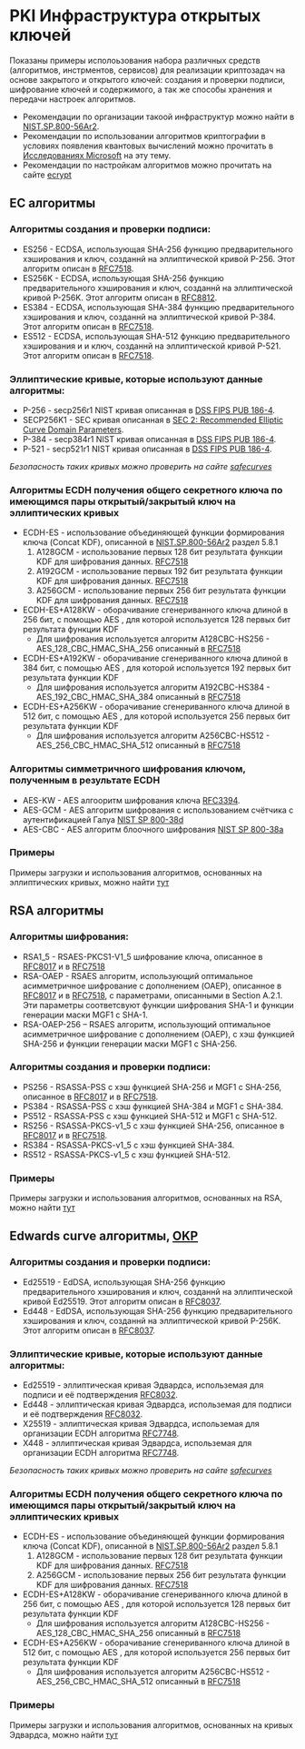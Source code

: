 # PKI Инфраструктура открытых ключей

Показаны примеры исполоьзования набора различных средств (алгоритмов, инстрментов, сервисов) для реализации криптозадач на основе закрытого и открытого ключей: 
создания и проверки подписи, шифрование ключей и содержимого, а так же способы хранения и передачи настроек алгоритмов.

* Рекомендации по организации такоой инфраструктур можно найти в [NIST.SP.800-56Ar2](https://nvlpubs.nist.gov/nistpubs/SpecialPublications/NIST.SP.800-56Ar2.pdf).
* Рекомендации по использовании алгоритмов криптографии в условиях появления квантовых вычислений можно прочитать в [Исследованиях Microsoft]( https://www.microsoft.com/en-us/research/wp-content/uploads/2017/09/1706.06752.pdf) на эту тему.
* Рекомендации по настройкам алгоритмов можно прочитать на сайте [ecrypt](https://www.ecrypt.eu.org/csa/documents/D5.4-FinalAlgKeySizeProt.pdf)

## EC алгоритмы

### Алгоритмы создания и проверки подписи:
 - ES256 - ECDSA, использующая SHA-256 функцию предварительного хэширования и ключ, созданнй на эллиптической кривой P-256. Этот алгоритм описан в [RFC7518](https://www.rfc-editor.org/rfc/rfc7518#page-9).
 - ES256K - ECDSA, использующая SHA-256 функцию предварительного хэширования и ключ, созданнй на эллиптической кривой P-256K. Этот алгоритм описан в [RFC8812](https://www.rfc-editor.org/rfc/rfc8812#name-using-secp256k1-with-jose-a).
 - ES384 - ECDSA, использующая SHA-384 функцию предварительного хэширования и ключ, созданнй на эллиптической кривой P-384. Этот алгоритм описан в [RFC7518](https://www.rfc-editor.org/rfc/rfc7518#page-9).
 - ES512 - ECDSA, использующая SHA-512 функцию предварительного хэширования и и ключ, созданнй на эллиптической кривой P-521. Этот алгоритм описан в [RFC7518](https://www.rfc-editor.org/rfc/rfc7518#page-9).
 
### Эллиптические кривые, которые используют данные алгоритмы:
 - P-256 - secp256r1 NIST кривая описанная в [DSS FIPS PUB 186-4](https://nvlpubs.nist.gov/nistpubs/FIPS/NIST.FIPS.186-4.pdf).
 - SECP256K1 - SEC кривая описанная в [SEC 2: Recommended Elliptic Curve Domain Parameters](https://www.secg.org/sec2-v2.pdf).
 - P-384 - secp384r1 NIST кривая описанная в [DSS FIPS PUB 186-4](https://nvlpubs.nist.gov/nistpubs/FIPS/NIST.FIPS.186-4.pdf).
 - P-521 - secp521r1 NIST кривая описанная в [DSS FIPS PUB 186-4](https://nvlpubs.nist.gov/nistpubs/FIPS/NIST.FIPS.186-4.pdf).

*Безопасность таких кривых можно проверить на сайте [safecurves](https://safecurves.cr.yp.to)*

### Алгоритмы ECDH получения общего секретного ключа по имеющимся пары открытый/закрытый ключ на эллиптических кривых
 - ECDH-ES - использование объединяющей функции формирования ключа (Concat KDF), описанной в [NIST.SP.800-56Ar2](https://nvlpubs.nist.gov/nistpubs/SpecialPublications/NIST.SP.800-56Ar2.pdf) раздел 5.8.1
   1. A128GCM - использование первых 128 бит результата функции KDF для шифрования данных. [RFC7518](https://www.rfc-editor.org/rfc/rfc7518#page-15)
   2. A192GCM - использование первых 192 бит результата функции KDF для шифрования данных. [RFC7518](https://www.rfc-editor.org/rfc/rfc7518#page-15)
   3. A256GCM - использование первых 256 бит результата функции KDF для шифрования данных. [RFC7518](https://www.rfc-editor.org/rfc/rfc7518#page-15)
 - ECDH-ES+A128KW - оборачивание сгенериванного ключа длиной в 256 бит, с помощью AES , для которой используется 128 первых бит результата функции KDF
   * Для шифрования используется алгоритм A128CBC-HS256 - AES_128_CBC_HMAC_SHA_256 описанный в [RFC7518](https://www.rfc-editor.org/rfc/rfc7518#page-26)
 - ECDH-ES+A192KW - оборачивание сгенериванного ключа длиной в 384 бит, с помощью AES , для которой используется 192 первых бит результата функции KDF
   * Для шифрования используется алгоритм A192CBC-HS384 - AES_192_CBC_HMAC_SHA_384 описанный в [RFC7518](https://www.rfc-editor.org/rfc/rfc7518#page-26)
 - ECDH-ES+A256KW - оборачивание сгенериванного ключа длиной в 512 бит, с помощью AES , для которой используется 256 первых бит результата функции KDF
   * Для шифрования используется алгоритм A256CBC-HS512 - AES_256_CBC_HMAC_SHA_512 описанный в [RFC7518](https://www.rfc-editor.org/rfc/rfc7518#page-26)

### Алгоритмы симметричного шифрования ключом, полученным в результате ECDH
 - AES-KW - AES алгооритм шифрования ключа [RFC3394](https://www.rfc-editor.org/rfc/rfc3394).
 - AES-GCM - AES алгоритм шифрования с использованием счётчика с аутентификацией Галуа [NIST SP 800-38d](https://nvlpubs.nist.gov/nistpubs/Legacy/SP/nistspecialpublication800-38d.pdf)
 - AES-CBC - AES алгоритм блоочного шифрования [NIST SP 800-38a](https://nvlpubs.nist.gov/nistpubs/Legacy/SP/nistspecialpublication800-38a.pdf)
 
### Примеры
 
Примеры загрузки и использования алгоритмов, основанных на эллиптических кривых, можно найти [тут](EC)
 
## RSA алгоритмы

### Алгоритмы шифрования:
 - RSA1_5 - RSAES-PKCS1-V1_5 шифрование ключа, описанное в [RFC8017](https://www.rfc-editor.org/rfc/rfc8017#page-27) и в [RFC7518](https://www.rfc-editor.org/rfc/rfc7518#page-12)
 - RSA-OAEP - RSAES алгоритм, использующий оптимальное асимметричное шифрование с дополнением (OAEP), описанное в [RFC8017](https://www.rfc-editor.org/rfc/rfc8017#page-19) и в [RFC7518](https://www.rfc-editor.org/rfc/rfc7518#page-13), с параметрами, описанными в Section A.2.1. Эти параметры соответсвуют функции шифрования SHA-1 и функции генерации маски MGF1 с SHA-1.
 - RSA-OAEP-256 – RSAES алгоритм, использующий оптимальное асимметричное шифрование с дополнением (OAEP), с хэш функцией SHA-256 и функции генерации маски MGF1 с SHA-256.
 
 ### Алгоритмы создания и проверки подписи:
 - PS256 - RSASSA-PSS с хэш функцией SHA-256 и MGF1 с SHA-256, описанное в [RFC8017](https://www.rfc-editor.org/rfc/rfc8017#page-32) и в [RFC7518](https://www.rfc-editor.org/rfc/rfc7518#page-10).
 - PS384 - RSASSA-PSS с хэш функцией SHA-384 и MGF1 с SHA-384.
 - PS512 - RSASSA-PSS с хэш функцией SHA-512 и MGF1 с SHA-512.
 - RS256 - RSASSA-PKCS-v1_5 с хэш функцией SHA-256, описанное в [RFC8017](https://www.rfc-editor.org/rfc/rfc8017#page-35) и в [RFC7518](https://www.rfc-editor.org/rfc/rfc7518#page-8).
 - RS384 - RSASSA-PKCS-v1_5 с хэш функцией SHA-384.
 - RS512 - RSASSA-PKCS-v1_5 с хэш функцией SHA-512.

### Примеры
 
Примеры загрузки и использования алгоритмов, основанных на RSA, можно найти [тут](RSA)

## Edwards curve алгоритмы, [OKP](https://datatracker.ietf.org/doc/html/rfc8037#section-2)

### Алгоритмы создания и проверки подписи:
 - Ed25519 - EdDSA, использующая SHA-256 функцию предварительного хэширования и ключ, созданнй на эллиптической кривой Ed25519. Этот алгоритм описан в [RFC8037](https://datatracker.ietf.org/doc/html/rfc8037#section-3.1).
 - Ed448 - EdDSA, использующая SHA-256 функцию предварительного хэширования и ключ, созданнй на эллиптической кривой P-256K. Этот алгоритм описан в [RFC8037](https://datatracker.ietf.org/doc/html/rfc8037#section-3.1).
 
### Эллиптические кривые, которые используют данные алгоритмы:
 - Ed25519 - эллиптическая кривая Эдвардса, использемая для подписи и её подтверждения [RFC8032](https://www.rfc-editor.org/rfc/rfc8032#page-9).
 - Ed448 - эллиптическая кривая Эдвардса, использемая для подписи и её подтверждения [RFC8032](https://www.rfc-editor.org/rfc/rfc8032#page-15).
 - X25519 - эллиптическая кривая Эдвардса, использемая для организации ECDH алгоритма [RFC7748](https://datatracker.ietf.org/doc/html/rfc7748#page-7).
 - X448 - эллиптическая кривая Эдвардса, использемая для организации ECDH алгоритма [RFC7748](https://datatracker.ietf.org/doc/html/rfc7748#page-7).

*Безопасность таких кривых можно проверить на сайте [safecurves](https://safecurves.cr.yp.to)*

### Алгоритмы ECDH получения общего секретного ключа по имеющимся пары открытый/закрытый ключ на эллиптических кривых
 - ECDH-ES - использование объединяющей функции формирования ключа (Concat KDF), описанной в [NIST.SP.800-56Ar2](https://nvlpubs.nist.gov/nistpubs/SpecialPublications/NIST.SP.800-56Ar2.pdf) раздел 5.8.1
   1. A128GCM - использование первых 128 бит результата функции KDF для шифрования данных. [RFC7518](https://www.rfc-editor.org/rfc/rfc7518#page-15)
   3. A256GCM - использование первых 256 бит результата функции KDF для шифрования данных. [RFC7518](https://www.rfc-editor.org/rfc/rfc7518#page-15)
 - ECDH-ES+A128KW - оборачивание сгенериванного ключа длиной в 256 бит, с помощью AES , для которой используется 128 первых бит результата функции KDF
   * Для шифрования используется алгоритм A128CBC-HS256 - AES_128_CBC_HMAC_SHA_256 описанный в [RFC7518](https://www.rfc-editor.org/rfc/rfc7518#page-26)
 - ECDH-ES+A256KW - оборачивание сгенериванного ключа длиной в 512 бит, с помощью AES , для которой используется 256 первых бит результата функции KDF
   * Для шифрования используется алгоритм A256CBC-HS512 - AES_256_CBC_HMAC_SHA_512 описанный в [RFC7518](https://www.rfc-editor.org/rfc/rfc7518#page-26)
   
### Примеры

Примеры загрузки и использования алгоритмов, основанных на кривых Эдвардса, можно найти [тут](OKP)
